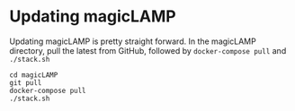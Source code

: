 # Updating magicLAMP

Updating magicLAMP is pretty straight forward. In the magicLAMP directory,
pull the latest from GitHub, followed by ```docker-compose pull``` and ```./stack.sh```

```
cd magicLAMP
git pull
docker-compose pull
./stack.sh
```
